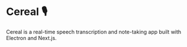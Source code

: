 # Cereal 🎙️

Cereal is a real-time speech transcription and note-taking app built with Electron and Next.js.
